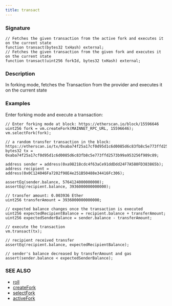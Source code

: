 ```yaml
---
title: transact
---
```


### Signature

```solidity
// Fetches the given transaction from the active fork and executes it on the current state
function transact(bytes32 txHash) external;
// Fetches the given transaction from the given fork and executes it on the current state
function transact(uint256 forkId, bytes32 txHash) external;
```

### Description

In forking mode, fetches the Transaction from the provider and executes it on the current state

### Examples

Enter forking mode and execute a transaction:

```solidity
// Enter forking mode at block: https://etherscan.io/block/15596646
uint256 fork = vm.createFork(MAINNET_RPC_URL, 15596646);
vm.selectFork(fork);

// a random transfer transaction in the block: https://etherscan.io/tx/0xaba74f25a17cf0d95d1c6d0085d6c83fb8c5e773ffd2573b99a953256f989c89
bytes32 tx = 0xaba74f25a17cf0d95d1c6d0085d6c83fb8c5e773ffd2573b99a953256f989c89;

address sender = address(0xa98218cdc4f63aCe91ddDdd24F7A580FD383865b);
address recipient = address(0x0C124046Fa7202f98E4e251B50488e34416Fc306);

assertEq(sender.balance, 5764124000000000);
assertEq(recipient.balance, 3936000000000000);

// transfer amount: 0.003936 Ether
uint256 transferAmount = 3936000000000000;

// expected balance changes once the transaction is executed
uint256 expectedRecipientBalance = recipient.balance + transferAmount;
uint256 expectedSenderBalance = sender.balance - transferAmount;

// execute the transaction
vm.transact(tx);

// recipient received transfer
assertEq(recipient.balance, expectedRecipientBalance);

// sender's balance decreased by transferAmount and gas
assert(sender.balance < expectedSenderBalance);

```

### SEE ALSO

- [roll](./roll.md)
- [createFork](./create-fork.md)
- [selectFork](./select-fork.md)
- [activeFork](./active-fork.md)
